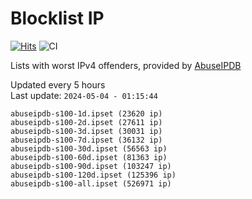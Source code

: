 # Blocklist IP

[![Hits](https://hits.seeyoufarm.com/api/count/incr/badge.svg?url=https%3A%2F%2Fgithub.com%2Fborestad%2Fblocklist-ip%2F&count_bg=%2379C83D&title_bg=%23555555&icon=&icon_color=%23E7E7E7&title=hits&edge_flat=false)](https://hits.seeyoufarm.com)  ![CI](https://img.shields.io/github/workflow/status/borestad/blocklist-ip/CI?style=flat-square)

Lists with worst IPv4 offenders, provided by [AbuseIPDB](https://www.abuseipdb.com/)

<!-- FOOTER-PLACEHOLDER -->
Updated every 5 hours<br>
Last update: `2024-05-04 - 01:15:44`
```
abuseipdb-s100-1d.ipset (23620 ip)
abuseipdb-s100-2d.ipset (27611 ip)
abuseipdb-s100-3d.ipset (30031 ip)
abuseipdb-s100-7d.ipset (36132 ip)
abuseipdb-s100-30d.ipset (56563 ip)
abuseipdb-s100-60d.ipset (81363 ip)
abuseipdb-s100-90d.ipset (103247 ip)
abuseipdb-s100-120d.ipset (125396 ip)
abuseipdb-s100-all.ipset (526971 ip)
```
